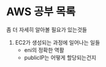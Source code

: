 # AWS 공부 목록

좀 더 자세히 알아볼 필요가 있는것들

1. EC2가 생성되는 과정에 일어나는 일들
    * eni의 정확한 역활
    * publicIP는 어떻게 할당되는건지 